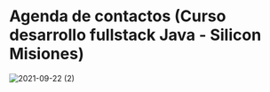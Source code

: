 # Agenda de contactos (Curso desarrollo fullstack Java - Silicon Misiones)

![2021-09-22 (2)](https://user-images.githubusercontent.com/83096381/134431695-4aeec274-74f0-4f1d-8a6c-d4b17fcb5cd0.png)
